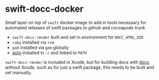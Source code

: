 # swift-docc-docker

Small layer on top of `swift` docker image to add in tools necessary for automated releases of swift packages to github and cocoapods trunk

- `swift-docc-render` built and set in environment for `DOCC_HTML_DIR`
- `ruby` installed via `rvm`
- `pod` installed via `gem` globally
- [auto](https://github.com/intuit/auto/) installed in `~/` and linked to `PATH`

`swift-docc-render` is included in Xcode, but for building docs with [docc](https://github.com/apple/swift-docc) without Xcode, such as for just a swift package, this needs to be built and set manually.